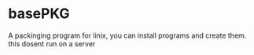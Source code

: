# basePKG
A packinging program for linix, you can install programs and create them. this dosent run on a server
